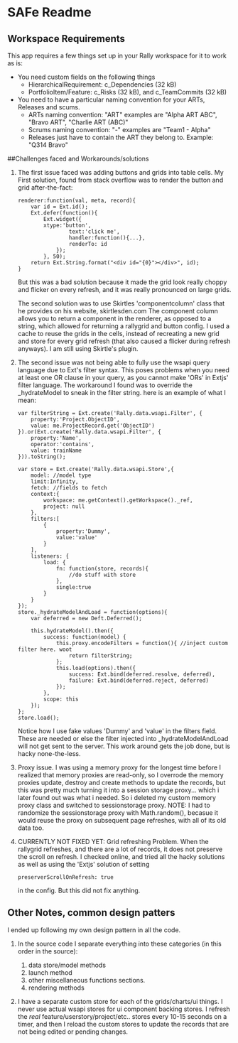 SAFe Readme
===========

## Workspace Requirements

This app requires a few things set up in your Rally workspace for it to work as is:
- You need custom fields on the following things
    - HierarchicalRequirement: c_Dependencies (32 kB)
    - PortfolioItem/Feature: c_Risks (32 kB), and c_TeamCommits (32 kB)
- You need to have a particular naming convention for your ARTs, Releases and scums. 
    - ARTs naming convention: <ART Name> "ART" <optional other text>
        examples are "Alpha ART ABC", "Bravo ART", "Charlie ART (ABC)"
    - Scrums naming convention: <scrum name> "-" <ART name> 
        examples are "Team1 - Alpha"
    - Releases just have to contain the ART they belong to. Example: "Q314 Bravo"
  
##Challenges faced and Workarounds/solutions

1.  The first issue faced was adding buttons and grids into table cells. My First solution, found from stack overflow 
    was to render the button and grid after-the-fact:
  
        renderer:function(val, meta, record){
            var id = Ext.id();
            Ext.defer(function(){
                Ext.widget({
                xtype:'button',
                        text:'click me',
                        handler:function(){...},
                        renderTo: id
                    });
                }, 50);
            return Ext.String.format("<div id="{0}"></div>", id);
        }
  
    But this was a bad solution because it made the grid look really choppy and flicker on every refresh, and it was really
  pronounced on large grids. 
  
    The second solution was to use Skirtles 'componentcolumn' class that he provides on his website, skirtlesden.com
    The component column allows you to return a component in the renderer, as opposed to a string, which allowed for 
    returning a rallygrid and button config. I used a cache to reuse the grids in the cells, instead of recreating a new
    grid and store for every grid refresh (that also caused a flicker during refresh anyways). I am still using Skirtle's plugin.
  
2.  The second issue was not being able to fully use the wsapi query language due to Ext's filter syntax. This poses        problems when you need at least one OR clause in your query, as you cannot make 'ORs' in Extjs' filter language.
    The workaround I found was to override the _hydrateModel to sneak in the filter string. here is an example of what
    I mean:

		var filterString = Ext.create('Rally.data.wsapi.Filter', {
			property:'Project.ObjectID',
			value: me.ProjectRecord.get('ObjectID')
		}).or(Ext.create('Rally.data.wsapi.Filter', { 
			property:'Name',
			operator:'contains',
			value: trainName
		})).toString();

		var store = Ext.create('Rally.data.wsapi.Store',{
			model: //model type
			limit:Infinity,
			fetch: //fields to fetch
			context:{
				workspace: me.getContext().getWorkspace()._ref,
				project: null
			},
			filters:[
				{
					property:'Dummy',
					value:'value'
				}
			],
			listeners: {
				load: {
					fn: function(store, records){
						//do stuff with store
					},
					single:true
				}
			}
		});
		store._hydrateModelAndLoad = function(options){
            var deferred = new Deft.Deferred();

            this.hydrateModel().then({
                success: function(model) {
					this.proxy.encodeFilters = function(){ //inject custom filter here. woot
						return filterString;
					};
                    this.load(options).then({
                        success: Ext.bind(deferred.resolve, deferred),
                        failure: Ext.bind(deferred.reject, deferred)
                    });
                },
                scope: this
            });
		};
		store.load();

    Notice how I use fake values 'Dummy' and 'value' in the filters field. These are needed or else the filter injected into
    _hydrateModelAndLoad will not get sent to the server. This work around gets the job done, but is hacky none-the-less.

3.	Proxy issue. I was using a memory proxy for the longest time before I realized that memory proxies are read-only, so 
	I overrode the memory proxies update, destroy and create methods to update the records, but this was pretty much turning it
	into a session storage proxy... which i later found out was what i needed. So i deleted my custom memory proxy class and
	switched to sessionstorage proxy. NOTE: I had to randomize the sessionstorage proxy with Math.random(), becasue it would 
	reuse the proxy on subsequent page refreshes, with all of its old data too.

4.	CURRENTLY NOT FIXED YET: Grid refreshing Problem. When the rallygrid refreshes, and there are a lot of records, 
	it does not preserve the scroll	on refresh. I checked online, and tried all the hacky solutions as well as using the 
	'Extjs' solution of setting 
	
		preserverScrollOnRefresh: true 
	
	in the config. But this did not fix anything.

## Other Notes, common design patters
I ended up following my own design pattern in all the code. 

1. In the source code I separate everything into these categories (in this order in the source):
	1. data store/model methods
	2. launch method
	3. other miscellaneous functions sections.
	4. rendering methods 

2. I have a separate custom store for each of the grids/charts/ui things. I never use actual wsapi stores for ui component backing
	stores. I refresh the *real* feature/userstory/project/etc.. stores every 10-15 seconds on a timer, and then I reload the 
	custom stores to update the records that are not being edited or pending changes. 

